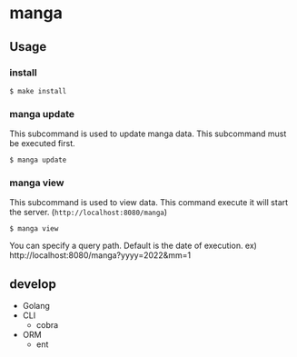 # manga

## Usage
### install
```
$ make install
```

### manga update
This subcommand is used to update manga data.
This subcommand must be executed first.

```
$ manga update
```

### manga view
This subcommand is used to view data.
This command execute it will start the server. (`http://localhost:8080/manga`)

```
$ manga view
```

You can specify a query path. Default is the date of execution.
ex) http://localhost:8080/manga?yyyy=2022&mm=1

## develop
- Golang
- CLI
    - cobra
- ORM
    - ent

